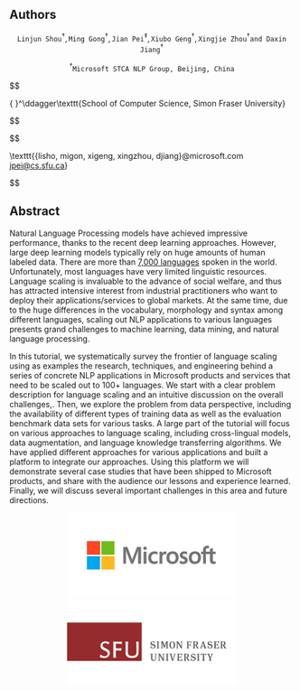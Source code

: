 <head>
    <script src="https://cdn.mathjax.org/mathjax/latest/MathJax.js?config=TeX-AMS-MML_HTMLorMML" type="text/javascript"></script>
    <script type="text/x-mathjax-config">
        MathJax.Hub.Config({
            tex2jax: {
            skipTags: ['script', 'noscript', 'style', 'textarea', 'pre'],
            inlineMath: [['$','$']],
            displayMath: [ ['$$','$$']],
            }
        });
    </script>
</head>

## Authors

$$
\texttt{Linjun Shou}^{\dagger}, \texttt{Ming Gong}^{\dagger}, \texttt{Jian Pei}^{\ddagger}, \texttt{Xiubo Geng}^{\dagger}, \texttt{Xingjie Zhou}^{\dagger} \texttt{and } \texttt{Daxin Jiang}^{\dagger}
$$

$$
{ }^\dagger\texttt{Microsoft STCA NLP Group, Beijing, China}
$$

$$

{ }^\ddagger\texttt{School of Computer Science, Simon Fraser University}

$$

$$

\texttt{\{lisho, migon, xigeng, xingzhou, djiang\}@microsoft.com jpei@cs.sfu.ca}

$$


## Abstract

Natural Language Processing models have achieved impressive performance, thanks to the recent deep learning approaches. However, large deep learning models typically rely on huge amounts of human labeled data. There are more than [7,000 languages](https://www.ethnologue.com/) spoken in the world. Unfortunately, most languages have very limited linguistic resources. Language scaling is invaluable to the advance of social welfare, and thus has attracted intensive interest from industrial practitioners who want to deploy their applications/services to global markets. At the same time, due to the huge differences in the vocabulary, morphology and syntax among different languages, scaling out NLP applications to various languages presents grand challenges to machine learning, data mining, and natural language processing.


In this tutorial, we systematically survey the frontier of language scaling using as examples the research, techniques, and engineering behind a series of concrete NLP applications in Microsoft products and services that need to be scaled out to 100+ languages. We start with a clear problem description for language scaling and an intuitive discussion on the overall challenges,. Then, we explore the problem from data perspective, including the availability of different types of training data as well as the evaluation benchmark data sets for various tasks. A large part of the tutorial will focus on various approaches to language scaling, including cross-lingual models, data augmentation, and language knowledge transferring algorithms. We have applied different approaches for various applications and built a platform to integrate our approaches. Using this platform we will demonstrate several case studies that have been shipped to Microsoft products, and share with the audience our lessons and experience learned. Finally, we will discuss several important challenges in this area and future directions.









<center class="half">
    <img src="./figures/ms.png" height="150" width="300"/> 
    <img src="./figures/sfu.png" height="150"  width="300"/>
</center>

